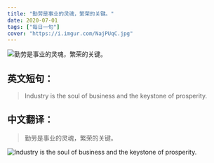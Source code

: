 ```yaml
---
title: "勤劳是事业的灵魂，繁荣的关键。"
date: 2020-07-01
tags: ["每日一句"]
cover: "https://i.imgur.com/NajPUqC.jpg"
---
```


![勤劳是事业的灵魂，繁荣的关键。](https://i.imgur.com/t7Yiqh8.jpg)

## 英文短句：
> Industry is the soul of business and the keystone of prosperity.

<!--more-->

## 中文翻译：
> 勤劳是事业的灵魂，繁荣的关键。

![Industry is the soul of business and the keystone of prosperity.](https://i.imgur.com/0xIAiSW.jpg)

